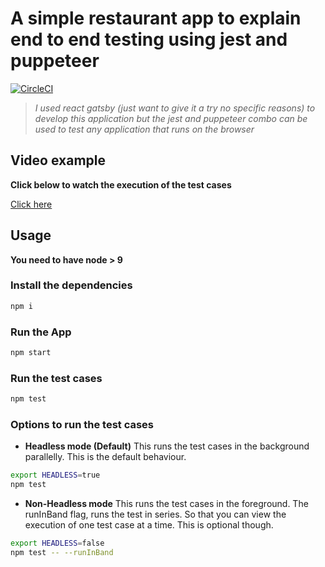 # A simple restaurant app to explain end to end testing using jest and puppeteer 
[![CircleCI](https://circleci.com/gh/Nikhil-Kumaran/e2e-ui-testing/tree/master.svg?style=svg)](https://circleci.com/gh/Nikhil-Kumaran/e2e-ui-testing/tree/master)

> *I used react gatsby (just want to give it a try no specific reasons) to develop this application but the jest and puppeteer combo can be used to test any application that runs on the browser*

## Video example

**Click below to watch the execution of the test cases**

[Click here](https://www.google.com "Test cases execution video")

## Usage

**You need to have node > 9**

### Install the dependencies

```sh
npm i
```

### Run the App

```sh
npm start
```

### Run the test cases

```sh
npm test
```

### Options to run the test cases

- **Headless mode (Default)**
This runs the test cases in the background parallelly. This is the default behaviour.

```sh
export HEADLESS=true
npm test
```

- **Non-Headless mode**
This runs the test cases in the foreground. The runInBand flag, runs the test in series. So that you can view the execution of one test case at a time. This is optional though.

```sh
export HEADLESS=false
npm test -- --runInBand
```
